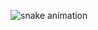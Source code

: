 ![snake animation](https://raw.githubusercontent.com/no1ce/no1ce/master/output/github-contribution-grid-snake2.svg)

